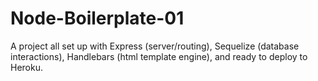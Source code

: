 # Node-Boilerplate-01
A project all set up with Express (server/routing), Sequelize (database interactions), Handlebars (html template engine), and ready to deploy to Heroku.

